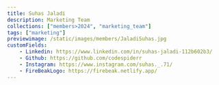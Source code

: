 ```yaml
---
title: Suhas Jaladi
description: Marketing Team
collections: ["members>2024", "marketing_team"]
tags: ["marketing"]
previewimage: /static/images/members/JaladiSuhas.jpg
customFields:
    - Linkedin: https://www.linkedin.com/in/suhas-jaladi-112b602b3/
    - Github: https://github.com/codespiderr
    - Instagram: https://www.instagram.com/suhas._.71/
    - FireBeakLogo: https://firebeak.netlify.app/
---
```


